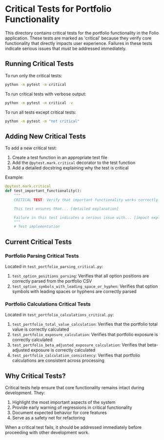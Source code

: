 # Critical Tests for Portfolio Functionality

This directory contains critical tests for the portfolio functionality in the Folio application. These tests are marked as 'critical' because they verify core functionality that directly impacts user experience. Failures in these tests indicate serious issues that must be addressed immediately.

## Running Critical Tests

To run only the critical tests:

```bash
python -m pytest -m critical
```

To run critical tests with verbose output:

```bash
python -m pytest -m critical -v
```

To run all tests except critical tests:

```bash
python -m pytest -m "not critical"
```

## Adding New Critical Tests

To add a new critical test:

1. Create a test function in an appropriate test file
2. Add the `@pytest.mark.critical` decorator to the test function
3. Add a detailed docstring explaining why the test is critical

Example:

```python
@pytest.mark.critical
def test_important_functionality():
    """
    CRITICAL TEST: Verify that important functionality works correctly.

    This test ensures that... [detailed explanation]

    Failure in this test indicates a serious issue with... [impact explanation]
    """
    # Test implementation
```

## Current Critical Tests

### Portfolio Parsing Critical Tests

Located in `test_portfolio_parsing_critical.py`:

1. `test_option_positions_parsing`: Verifies that all option positions are correctly parsed from the portfolio CSV
2. `test_option_symbols_with_leading_space_or_hyphen`: Verifies that option symbols with leading spaces or hyphens are correctly parsed

### Portfolio Calculations Critical Tests

Located in `test_portfolio_calculations_critical.py`:

1. `test_portfolio_total_value_calculation`: Verifies that the portfolio total value is correctly calculated
2. `test_portfolio_exposure_calculation`: Verifies that portfolio exposure is correctly calculated
3. `test_portfolio_beta_adjusted_exposure_calculation`: Verifies that beta-adjusted exposure is correctly calculated
4. `test_portfolio_calculation_consistency`: Verifies that portfolio calculations are consistent across processing

## Why Critical Tests?

Critical tests help ensure that core functionality remains intact during development. They:

1. Highlight the most important aspects of the system
2. Provide early warning of regressions in critical functionality
3. Document expected behavior for core features
4. Serve as a safety net for refactoring

When a critical test fails, it should be addressed immediately before proceeding with other development work.

